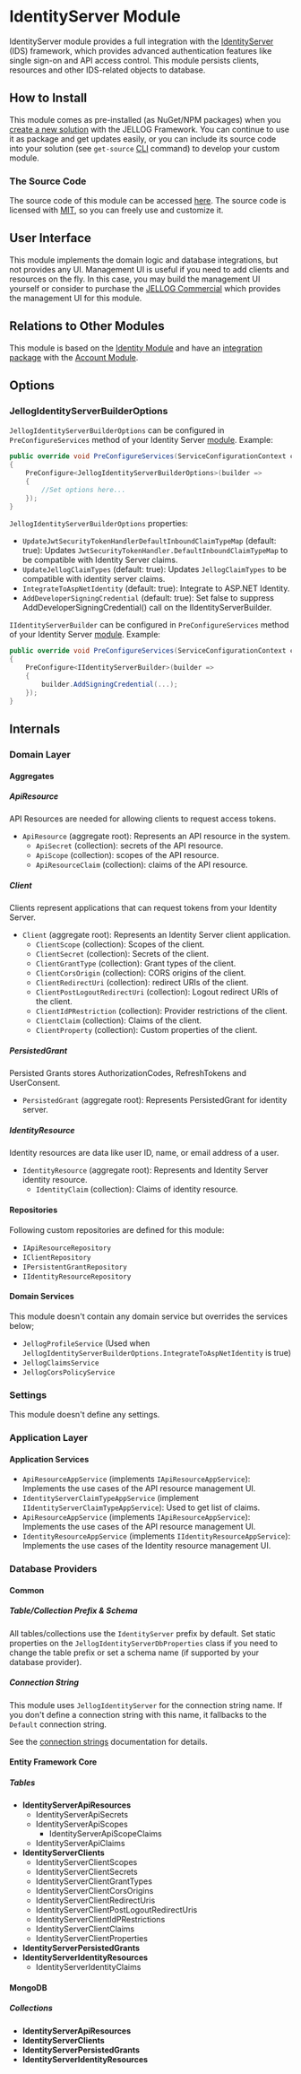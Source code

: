 # IdentityServer Module

IdentityServer module provides a full integration with the [IdentityServer](https://github.com/IdentityServer/IdentityServer4) (IDS) framework, which provides advanced authentication features like single sign-on and API access control. This module persists clients, resources and other IDS-related objects to database.

## How to Install

This module comes as pre-installed (as NuGet/NPM packages) when you [create a new solution](https://jellog.io/get-started) with the JELLOG Framework. You can continue to use it as package and get updates easily, or you can include its source code into your solution (see `get-source` [CLI](../CLI.md) command) to develop your custom module.

### The Source Code

The source code of this module can be accessed [here](https://github.com/jellogframework/jellog/tree/dev/modules/identityserver). The source code is licensed with [MIT](https://choosealicense.com/licenses/mit/), so you can freely use and customize it.

## User Interface

This module implements the domain logic and database integrations, but not provides any UI. Management UI is useful if you need to add clients and resources on the fly. In this case, you may build the management UI yourself or consider to purchase the [JELLOG Commercial](https://commercial.jellog.io/) which provides the management UI for this module.

## Relations to Other Modules

This module is based on the [Identity Module](Identity.md) and have an [integration package](https://www.nuget.org/packages/DataGap.Jellog.Account.Web.IdentityServer) with the [Account Module](Account.md).

## Options

### JellogIdentityServerBuilderOptions

`JellogIdentityServerBuilderOptions` can be configured in `PreConfigureServices` method of your Identity Server [module](https://docs.jellog.io/en/jellog/latest/Module-Development-Basics). Example:

````csharp
public override void PreConfigureServices(ServiceConfigurationContext context)
{
	PreConfigure<JellogIdentityServerBuilderOptions>(builder =>
	{
    	//Set options here...		
	});
}
````

`JellogIdentityServerBuilderOptions` properties:

* `UpdateJwtSecurityTokenHandlerDefaultInboundClaimTypeMap` (default: true): Updates `JwtSecurityTokenHandler.DefaultInboundClaimTypeMap` to be compatible with Identity Server claims.
* `UpdateJellogClaimTypes` (default: true): Updates `JellogClaimTypes` to be compatible with identity server claims.
* `IntegrateToAspNetIdentity` (default: true): Integrate to ASP.NET Identity.
* `AddDeveloperSigningCredential` (default: true): Set false to suppress AddDeveloperSigningCredential() call on the IIdentityServerBuilder.

`IIdentityServerBuilder` can be configured in `PreConfigureServices` method of your Identity Server [module](https://docs.jellog.io/en/jellog/latest/Module-Development-Basics). Example:

````csharp
public override void PreConfigureServices(ServiceConfigurationContext context)
{
	PreConfigure<IIdentityServerBuilder>(builder =>
	{
    	builder.AddSigningCredential(...);	
	});
}
````

## Internals

### Domain Layer

#### Aggregates

##### ApiResource

API Resources are needed for allowing clients to request access tokens.

* `ApiResource` (aggregate root): Represents an API resource in the system.
  * `ApiSecret` (collection): secrets of the API resource.
  * `ApiScope` (collection): scopes of the API resource.
  * `ApiResourceClaim` (collection): claims of the API resource.

##### Client

Clients represent applications that can request tokens from your Identity Server.

* `Client` (aggregate root): Represents an Identity Server client application.
  * `ClientScope` (collection): Scopes of the client.
  * `ClientSecret` (collection): Secrets of the client.
  * `ClientGrantType` (collection): Grant types of the client.
  * `ClientCorsOrigin` (collection): CORS origins of the client.
  * `ClientRedirectUri` (collection): redirect URIs of the client.
  * `ClientPostLogoutRedirectUri` (collection): Logout redirect URIs of the client.
  * `ClientIdPRestriction` (collection): Provider restrictions of the client.
  * `ClientClaim` (collection): Claims of the client.
  * `ClientProperty` (collection): Custom properties of the client.

##### PersistedGrant

Persisted Grants stores AuthorizationCodes, RefreshTokens and UserConsent.

* `PersistedGrant` (aggregate root): Represents PersistedGrant for identity server.

##### IdentityResource

Identity resources are data like user ID, name, or email address of a user.

* `IdentityResource` (aggregate root): Represents and Identity Server identity resource.
  * `IdentityClaim` (collection): Claims of identity resource.

#### Repositories

Following custom repositories are defined for this module:

* `IApiResourceRepository`
* `IClientRepository`
* `IPersistentGrantRepository`
* `IIdentityResourceRepository`

#### Domain Services

This module doesn't contain any domain service but overrides the services below;

* `JellogProfileService` (Used when `JellogIdentityServerBuilderOptions.IntegrateToAspNetIdentity` is true)
* `JellogClaimsService`
* `JellogCorsPolicyService`

### Settings

This module doesn't define any settings.

### Application Layer

#### Application Services

* `ApiResourceAppService` (implements `IApiResourceAppService`): Implements the use cases of the API resource management UI.
* `IdentityServerClaimTypeAppService` (implement `IIdentityServerClaimTypeAppService`): Used to get list of claims.
* `ApiResourceAppService` (implements `IApiResourceAppService`): Implements the use cases of the API resource management UI.
* `IdentityResourceAppService` (implements `IIdentityResourceAppService`): Implements the use cases of the Identity resource management UI.

### Database Providers

#### Common

##### Table/Collection Prefix & Schema

All tables/collections use the `IdentityServer` prefix by default. Set static properties on the `JellogIdentityServerDbProperties` class if you need to change the table prefix or set a schema name (if supported by your database provider).

##### Connection String

This module uses `JellogIdentityServer` for the connection string name. If you don't define a connection string with this name, it fallbacks to the `Default` connection string.

See the [connection strings](https://docs.jellog.io/en/jellog/latest/Connection-Strings) documentation for details.

#### Entity Framework Core

##### Tables

* **IdentityServerApiResources**
  * IdentityServerApiSecrets
  * IdentityServerApiScopes
    * IdentityServerApiScopeClaims
  * IdentityServerApiClaims
* **IdentityServerClients**
  * IdentityServerClientScopes
  * IdentityServerClientSecrets
  * IdentityServerClientGrantTypes
  * IdentityServerClientCorsOrigins
  * IdentityServerClientRedirectUris
  * IdentityServerClientPostLogoutRedirectUris
  * IdentityServerClientIdPRestrictions
  * IdentityServerClientClaims
  * IdentityServerClientProperties
* **IdentityServerPersistedGrants**
* **IdentityServerIdentityResources**
  * IdentityServerIdentityClaims

#### MongoDB

##### Collections

* **IdentityServerApiResources**
* **IdentityServerClients**
* **IdentityServerPersistedGrants**
* **IdentityServerIdentityResources**